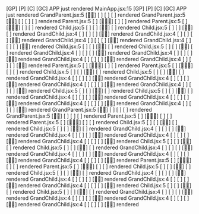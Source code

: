 [GP] [P] [C] [GC] APP just rendered
MainApp.jsx:15 [GP] [P] [C] [GC] APP just rendered
GrandParent.jsx:5 [👴🏼] [ ] [ ] [ ] rendered
GrandParent.jsx:5 [👴🏼] [ ] [ ] [ ] rendered
Parent.jsx:5 [ ] [👩🏼‍⚕️] [ ] [ ] rendered
Parent.jsx:5 [ ] [👩🏼‍⚕️] [ ] [ ] rendered
Child.jsx:5 [ ] [ ] [🧒🏻] [ ] rendered
Child.jsx:5 [ ] [ ] [🧒🏻] [ ] rendered
GrandChild.jsx:4 [ ] [ ] [ ] [👶🏻] rendered
GrandChild.jsx:4 [ ] [ ] [ ] [👶🏻] rendered
GrandChild.jsx:4 [ ] [ ] [ ] [👶🏻] rendered
GrandChild.jsx:4 [ ] [ ] [ ] [👶🏻] rendered
Child.jsx:5 [ ] [ ] [🧒🏻] [ ] rendered
Child.jsx:5 [ ] [ ] [🧒🏻] [ ] rendered
GrandChild.jsx:4 [ ] [ ] [ ] [👶🏻] rendered
GrandChild.jsx:4 [ ] [ ] [ ] [👶🏻] rendered
GrandChild.jsx:4 [ ] [ ] [ ] [👶🏻] rendered
GrandChild.jsx:4 [ ] [ ] [ ] [👶🏻] rendered
Parent.jsx:5 [ ] [👩🏼‍⚕️] [ ] [ ] rendered
Parent.jsx:5 [ ] [👩🏼‍⚕️] [ ] [ ] rendered
Child.jsx:5 [ ] [ ] [🧒🏻] [ ] rendered
Child.jsx:5 [ ] [ ] [🧒🏻] [ ] rendered
GrandChild.jsx:4 [ ] [ ] [ ] [👶🏻] rendered
GrandChild.jsx:4 [ ] [ ] [ ] [👶🏻] rendered
GrandChild.jsx:4 [ ] [ ] [ ] [👶🏻] rendered
GrandChild.jsx:4 [ ] [ ] [ ] [👶🏻] rendered
Child.jsx:5 [ ] [ ] [🧒🏻] [ ] rendered
Child.jsx:5 [ ] [ ] [🧒🏻] [ ] rendered
GrandChild.jsx:4 [ ] [ ] [ ] [👶🏻] rendered
GrandChild.jsx:4 [ ] [ ] [ ] [👶🏻] rendered
GrandChild.jsx:4 [ ] [ ] [ ] [👶🏻] rendered
GrandChild.jsx:4 [ ] [ ] [ ] [👶🏻] rendered
GrandParent.jsx:5 [👴🏼] [ ] [ ] [ ] rendered
GrandParent.jsx:5 [👴🏼] [ ] [ ] [ ] rendered
Parent.jsx:5 [ ] [👩🏼‍⚕️] [ ] [ ] rendered
Parent.jsx:5 [ ] [👩🏼‍⚕️] [ ] [ ] rendered
Child.jsx:5 [ ] [ ] [🧒🏻] [ ] rendered
Child.jsx:5 [ ] [ ] [🧒🏻] [ ] rendered
GrandChild.jsx:4 [ ] [ ] [ ] [👶🏻] rendered
GrandChild.jsx:4 [ ] [ ] [ ] [👶🏻] rendered
GrandChild.jsx:4 [ ] [ ] [ ] [👶🏻] rendered
GrandChild.jsx:4 [ ] [ ] [ ] [👶🏻] rendered
Child.jsx:5 [ ] [ ] [🧒🏻] [ ] rendered
Child.jsx:5 [ ] [ ] [🧒🏻] [ ] rendered
GrandChild.jsx:4 [ ] [ ] [ ] [👶🏻] rendered
GrandChild.jsx:4 [ ] [ ] [ ] [👶🏻] rendered
GrandChild.jsx:4 [ ] [ ] [ ] [👶🏻] rendered
GrandChild.jsx:4 [ ] [ ] [ ] [👶🏻] rendered
Parent.jsx:5 [ ] [👩🏼‍⚕️] [ ] [ ] rendered
Parent.jsx:5 [ ] [👩🏼‍⚕️] [ ] [ ] rendered
Child.jsx:5 [ ] [ ] [🧒🏻] [ ] rendered
Child.jsx:5 [ ] [ ] [🧒🏻] [ ] rendered
GrandChild.jsx:4 [ ] [ ] [ ] [👶🏻] rendered
GrandChild.jsx:4 [ ] [ ] [ ] [👶🏻] rendered
GrandChild.jsx:4 [ ] [ ] [ ] [👶🏻] rendered
GrandChild.jsx:4 [ ] [ ] [ ] [👶🏻] rendered
Child.jsx:5 [ ] [ ] [🧒🏻] [ ] rendered
Child.jsx:5 [ ] [ ] [🧒🏻] [ ] rendered
GrandChild.jsx:4 [ ] [ ] [ ] [👶🏻] rendered
GrandChild.jsx:4 [ ] [ ] [ ] [👶🏻] rendered
GrandChild.jsx:4 [ ] [ ] [ ] [👶🏻] rendered
GrandChild.jsx:4 [ ] [ ] [ ] [👶🏻] rendered
